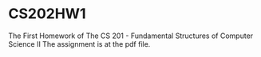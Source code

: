 # CS202HW1
The First Homework of The CS 201 - Fundamental Structures of Computer Science II
The assignment is at the pdf file.
